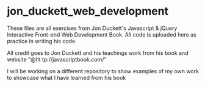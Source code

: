 # jon_duckett_web_development

These files are all exercises from Jon Duckett's Javascript & jQuery Interactive Front-end Web Development Book.
All code is uploaded here as practice in writing his code.

All credit goes to Jon Duckett and his teachings work from his book and website "@ht
tp://javascriptbook.com/"

I will be working on a different repository to show examples of my own work to showcase what I have learned from his book
